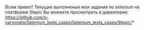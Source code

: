 Всем привет! Текущие выполненые мои задания по selenium на платформе Stepic Вы моежете просмотреть в директории https://github.com/n-varvonets/Selenium_tests_cases/Selenium_tests_cases/Stepic/*
